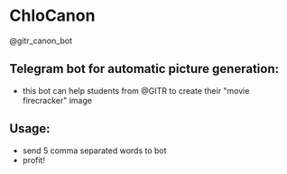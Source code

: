 # ChloCanon
@gitr_canon_bot


## Telegram bot for automatic picture generation:
- this bot can help students from @GITR to create their "movie firecracker" image

## Usage:
- send 5 comma separated words to bot
- profit!
